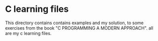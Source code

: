 # C learning files

This directory contains contains examples and my solution,
to some exercises from the book "C PROGRAMMING A MODERN APPROACH".
all are my c learning files.